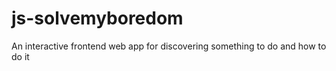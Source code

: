# js-solvemyboredom
An interactive frontend web app for discovering something to do and how to do it
